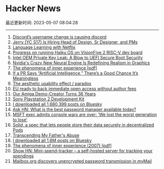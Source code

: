 # Hacker News

最近更新时间: 2023-05-07 08:04:28

--- 
1. [Discord’s username change is causing discord](https://www.theverge.com/2023/5/6/23711332/discord-username-changes-community-backlash-handles) 
2. [Jerry (YC S17) Is Hiring Head of Design, Sr Designer, and PMs](https://getjerry.com/careers) 
3. [Language Learning with Netflix](https://languagelearningwithnetflix.com/) 
4. [Progress on running Haiku OS on VisionFive 2 RISC-V dev board](https://discuss.haiku-os.org/t/progress-on-running-haiku-on-visionfive-2/13369?page=2) 
5. [Intel OEM Private Key Leak: A Blow to UEFI Secure Boot Security](https://securityonline.info/intel-oem-private-key-leak-a-blow-to-uefi-secure-boot-security/) 
6. [Nvidia&#x27;s Crazy New Neural Engine Is Redefining Realism in Graphics](https://www.youtube.com/watch?v=RTWbCuDhC3c) 
7. [The phenomena of inner experience [pdf]](https://hurlburt.faculty.unlv.edu/heavey-hurlburt-2008.pdf) 
8. [If a PR Says “Artificial Intelligence,” There’s a Good Chance It’s Meaningless](https://slate.com/technology/2023/05/artificial-intelligence-hype-ibm-ftc-twitter-threadbois.html) 
9. [The aesthetic usability effect &#x2f; paradox](https://en.wikipedia.org/wiki/Aesthetic%E2%80%93usability_effect) 
10. [EU ready to back immediate open access without author fees](https://www.researchprofessionalnews.com/rr-news-europe-infrastructure-2023-5-eu-ready-to-back-immediate-open-access-without-author-fees/) 
11. [Our Amiga Demo-Creator Turns 36 Years](https://coding-and-computers.blogspot.com/2022/05/first-amiga-demo-creator-may-1987.html) 
12. [Sony Playstation 2 Development Kit](https://www.retroreversing.com/playstation-2-development-hardware) 
13. [I downloaded all 1,680,399 posts on Bluesky](https://worthdoingbadly.com/bsky/) 
14. [Ask HN: What is the best password manager available today?](https://news.ycombinator.com/item?id=35845612) 
15. [MSFT exec admits console wars are over: ‘We lost the worst generation to lose&#x27;](https://fortune.com/2023/05/05/microsoft-exec-phil-spencer-admits-the-console-war-lost-sony-playstation-nintendo-switch/) 
16. [Solid, a spec that lets people store their data securely in decentralized Pods](https://solidproject.org/) 
17. [Transcending My Father&#x27;s Abuse](https://valspals.substack.com/p/transcending-my-fathers-abuse) 
18. [I downloaded all 1.6M posts on Bluesky](https://worthdoingbadly.com/bsky/) 
19. [The phenomena of inner experience (2007) [pdf]](https://hurlburt.faculty.unlv.edu/heavey-hurlburt-2008.pdf) 
20. [Show HN: Mini-spend-tracker – a self-hosted server for tracking your spendings](https://github.com/martinlevesque/mini-spend-tracker) 
21. [Mailbox.org discovers unencrypted password transmission in myMail](https://mailbox.org/en/post/mailbox-org-discovers-unencrypted-password-transmission-in-mymail) 
